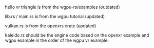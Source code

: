 hello vr triangle is from the wgpu-rs/examples (outdated)

lib.rs / main.rs is from the wgpu tutorial (updated)

vulkan.rs is from the openxrs crate (updated)

kaleido.rs should be the engine code based on the openxr example and wgpu example in the order of the wgpu vr example.